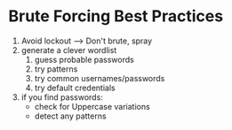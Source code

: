 # Brute Forcing Best Practices
1. Avoid lockout --> Don't brute, spray
2. generate a clever wordlist
	1. guess probable passwords
	2. try patterns
	3. try common usernames/passwords
	4. try default credentials
3. if you find passwords:
	- check for Uppercase variations
	- detect any patterns